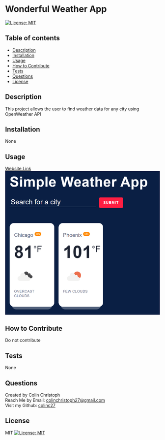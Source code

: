 # Wonderful Weather App
   [![License: MIT](https://img.shields.io/badge/License-MIT-yellow.svg)](https://choosealicense.com/licenses/mit/)
  ## Table of contents
  - [Description](#description)
  - [Installation](#installation)
  - [Usage](#usage)
  - [How to Contribute](#contribute)
  - [Tests](#tests)
  - [Questions](#questions)
  - [License](#license)
  ## Description <a name="description"></a>
  This project allows the user to find weather data for any city using OpenWeather API
  ## Installation <a name="installation"></a>
  None
  ## Usage <a name="usage"></a>
  [Website Link](https://colinc27.github.io/wonderfulweatherdash//)
  ![Screenshot](/Screenshot.png)
  ## How to Contribute <a name="contribute"></a>
  Do not contribute
  ## Tests <a name="tests"></a>
  None
  ## Questions <a name="questions"></a>
  Created by Colin Christoph<br>
  Reach Me by Email: [colinchristoph27@gmail.com](mailto:colinchristoph27@gmail.com)<br>
  Visit my Github: [colinc27](https://github.com/colinc27)
  ## License <a name="license"></a>
  MIT
  [![License: MIT](https://img.shields.io/badge/License-MIT-yellow.svg)](https://choosealicense.com/licenses/mit/)
  

